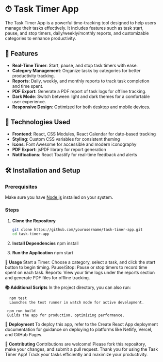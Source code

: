 # ⏱ Task Timer App

The Task Timer App is a powerful time-tracking tool designed to help users manage their tasks effectively. It includes features such as task start, pause, and stop timers, daily/weekly/monthly reports, and customizable categories to enhance productivity.

## 🌟 Features

- **Real-Time Timer**: Start, pause, and stop task timers with ease.
- **Category Management**: Organize tasks by categories for better productivity tracking.
- **Reports**: Daily, weekly, and monthly reports to track task completion and time spent.
- **PDF Export**: Generate a PDF report of task logs for offline tracking.
- **Dark Mode**: Switch between light and dark themes for a comfortable user experience.
- **Responsive Design**: Optimized for both desktop and mobile devices.

## 🔧 Technologies Used

- **Frontend**: React, CSS Modules, React Calendar for date-based tracking
- **Styling**: Custom CSS variables for consistent theming
- **Icons**: Font Awesome for accessible and modern iconography
- **PDF Export**: jsPDF library for report generation
- **Notifications**: React Toastify for real-time feedback and alerts

## 🛠 Installation and Setup

### Prerequisites

Make sure you have [Node.js](https://nodejs.org/) installed on your system.

### Steps

1. **Clone the Repository**
   ```bash
   git clone https://github.com/yourusername/task-timer-app.git
   cd task-timer-app
   ```
2. **Install Dependencies**
   npm install

3. **Run the Application**
   npm start

**📄 Usage**
Start a Timer: Choose a category, select a task, and click the start button to begin timing.
Pause/Stop: Pause or stop timers to record time spent on each task.
Reports: View your time logs under the reports section and generate PDF files for offline tracking.

**📚 Additional Scripts**
In the project directory, you can also run:

      npm test
      Launches the test runner in watch mode for active development.

     npm run build
     Builds the app for production, optimizing performance.

**🚀 Deployment**
To deploy this app, refer to the Create React App deployment documentation for guidance on deploying to platforms like Netlify, Vercel, and GitHub Pages.

**🤝 Contributing**
Contributions are welcome! Please fork this repository, make your changes, and submit a pull request.
Thank you for using the Task Timer App! Track your tasks efficiently and maximize your productivity.

